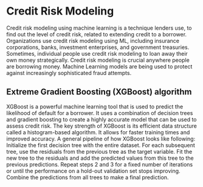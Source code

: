 # Credit Risk Modeling
                        
Credit risk modeling using machine learning is a technique lenders use, to find out the level of credit risk, related to extending credit to a borrower. Organizations use credit risk modeling using ML, including insurance corporations, banks, investment enterprises, and government treasuries. Sometimes, individual people use credit risk modeling to loan away their own money strategically. Credit risk modeling is crucial anywhere people are borrowing money. Machine Learning models are being used to protect against increasingly sophisticated fraud attempts.  
                              
## Extreme Gradient Boosting (XGBoost) algorithm
XGBoost is a powerful machine learning tool that is used to predict the likelihood of default for a borrower. It uses a combination of decision trees and gradient boosting to create a highly accurate model that can be used to assess credit risk. The key strength of XGBoost is its efficient data structure called a histogram-based algorithm. It allows for faster training times and improved accuracy.
A general pipeline of how XGBoost looks like following:
Initialize the first decision tree with the entire dataset.
For each subsequent tree, use the residuals from the previous tree as the target variable.
Fit the new tree to the residuals and add the predicted values from this tree to the previous predictions.
Repeat steps 2 and 3 for a fixed number of iterations or until the performance on a hold-out validation set stops improving.
Combine the predictions from all trees to make a final prediction.
  
  
